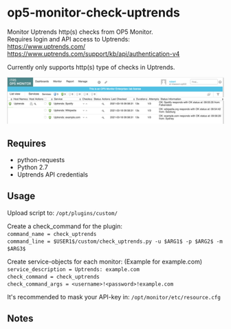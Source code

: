 # op5-monitor-check-uptrends
Monitor Uptrends http(s) checks from OP5 Monitor. <br/>
Requires login and API access to Uptrends: <br/>
https://www.uptrends.com/ <br/>
https://www.uptrends.com/support/kb/api/authentication-v4 <br/>

Currently only supports http(s) type of checks in Uptrends. <br/>

![alt text](https://github.com/bobkjell/op5-monitor-check-uptrends/blob/main/uptrends-checks.png "Uptrends service-checks")

## Requires
* python-requests
* Python 2.7
* Uptrends API credentials

## Usage
Upload script to: `/opt/plugins/custom/` <br/>

Create a check_command for the plugin: <br/>
`command_name = check_uptrends` <br/>
`command_line = $USER1$/custom/check_uptrends.py -u $ARG1$ -p $ARG2$ -m $ARG3$` <br/>



Create service-objects for each monitor: (Example for example.com) <br/>
`service_description = Uptrends: example.com` <br/>
`check_command = check_uptrends` <br/>
`check_command_args = <username>!<password>!example.com` <br/>

It's recommended to mask your API-key in: `/opt/monitor/etc/resource.cfg`

## Notes
